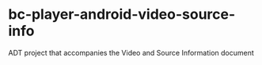 bc-player-android-video-source-info
===================================

ADT project that accompanies the Video and Source Information document
